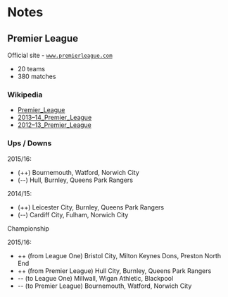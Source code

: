 # Notes

## Premier League

Official site - [`www.premierleague.com`](http://www.premierleague.com)

- 20 teams
- 380 matches

### Wikipedia

- [Premier_League](http://en.wikipedia.org/wiki/Premier_League)
- [2013–14_Premier_League](http://en.wikipedia.org/wiki/2013–14_Premier_League)
- [2012–13_Premier_League](http://en.wikipedia.org/wiki/2012–13_Premier_League)

### Ups / Downs

2015/16:
- (++)  Bournemouth, Watford, Norwich City
- (--)  Hull, Burnley, Queens Park Rangers

2014/15:
- (++)  Leicester City, Burnley, Queens Park Rangers
- (--)  Cardiff City, Fulham, Norwich City

Championship

2015/16:
- ++ (from League One) Bristol City, Milton Keynes Dons, Preston North End 
- ++ (from Premier League) Hull City, Burnley, Queens Park Rangers
-  -- (to League One) Millwall, Wigan Athletic, Blackpool
-  -- (to Premier League) Bournemouth, Watford, Norwich City
